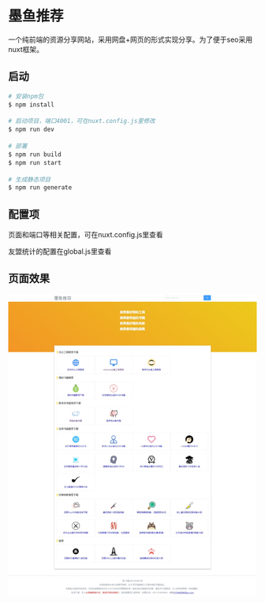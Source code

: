 # 墨鱼推荐
一个纯前端的资源分享网站，采用网盘+网页的形式实现分享。为了便于seo采用nuxt框架。


## 启动

```bash
# 安装npm包
$ npm install

# 启动项目，端口4001，可在nuxt.config.js里修改
$ npm run dev

# 部署
$ npm run build
$ npm run start

# 生成静态项目
$ npm run generate
```
## 配置项
页面和端口等相关配置，可在nuxt.config.js里查看

友盟统计的配置在global.js里查看



## 页面效果



![墨鱼推荐首页](./sy.jpeg)

